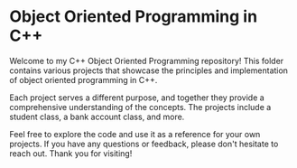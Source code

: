 # Object Oriented Programming in C++

Welcome to my C++ Object Oriented Programming repository! This folder contains various projects that showcase the principles and implementation of object oriented programming in C++.

Each project serves a different purpose, and together they provide a comprehensive understanding of the concepts. The projects include a student class, a bank account class, and more.

Feel free to explore the code and use it as a reference for your own projects. If you have any questions or feedback, please don't hesitate to reach out. Thank you for visiting!
